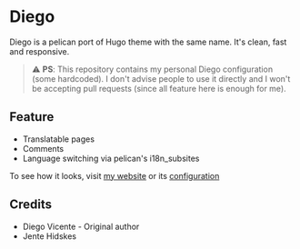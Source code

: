 # Diego

Diego is a pelican port of Hugo theme with the same name. It's clean, fast and
responsive.

> :warning: **PS**: This repository contains my personal Diego configuration
> (some hardcoded). I don't advise people to use it directly and I won't be
> accepting pull requests (since all feature here is enough for me).

## Feature

- Translatable pages
- Comments
- Language switching via pelican's i18n_subsites

To see how it looks, visit [my website][my-web] or its [configuration][sc]

## Credits

- Diego Vicente - Original author
- Jente Hidskes

[my-web]: https://azzamsa.com/
[sc]: github.com/azzamsa/azzamsa.github.io
